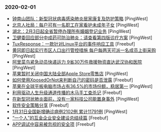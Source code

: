 ### 2020-02-01

* [钟南山团队：新型冠状病毒感染肺炎居家康复及防护策略](https://www.pingwest.com/w/204152) [PingWest]
* [北京人社局：每户可有一名职工在家看护未成年子女](https://www.pingwest.com/w/204150) [PingWest]
* [湖北：2月3日起全省暂停办理所有婚姻登记业务](https://www.pingwest.com/w/204147) [PingWest]
* [卫健委回应部分中成药可防治肺炎：请查看第四版诊疗方案](https://www.pingwest.com/w/204145) [PingWest]
* [TuxResponse：一款针对Linux平台的事件响应工具](https://www.freebuf.com/articles/system/225114.html) [Freebuf]
* [黄冈即日起实行市区人口出行管控措施 每户每两天可派一名成员上街采购](https://www.pingwest.com/w/204142) [PingWest]
* [阿里菜鸟紧急动员快递运力  9省30万件救援物资直达武汉协和医院](https://www.pingwest.com/w/204140) [PingWest]
* [苹果暂时关闭中国大陆全部Apple Store零售店](https://www.pingwest.com/w/204139) [PingWest]
* [如何使用XposedOrNot来判断自己的密码是否泄露](https://www.freebuf.com/sectool/225032.html) [Freebuf]
* [苹果在全球平板电脑市场占有36.5%的市场份额，稳居第一](https://www.pingwest.com/w/204137) [PingWest]
* [利用驱动人生升级通道传播的木马手工查杀记](https://www.freebuf.com/articles/system/224381.html) [Freebuf]
* [在新型冠状肺炎面前，没有一家科技公司能置身事外](https://www.pingwest.com/a/204016) [PingWest]
* [软件安全策略分享](https://www.freebuf.com/articles/web/225028.html) [Freebuf]
* [1月31日全国新增确诊病例2102例 累计11791例](https://www.pingwest.com/w/204124) [PingWest]
* [“一个人”的互金企业安全建设总结续篇](https://www.freebuf.com/articles/es/225580.html) [Freebuf]
* [APP调试中容易被忽视的安全项](https://www.freebuf.com/vuls/224998.html) [Freebuf]

